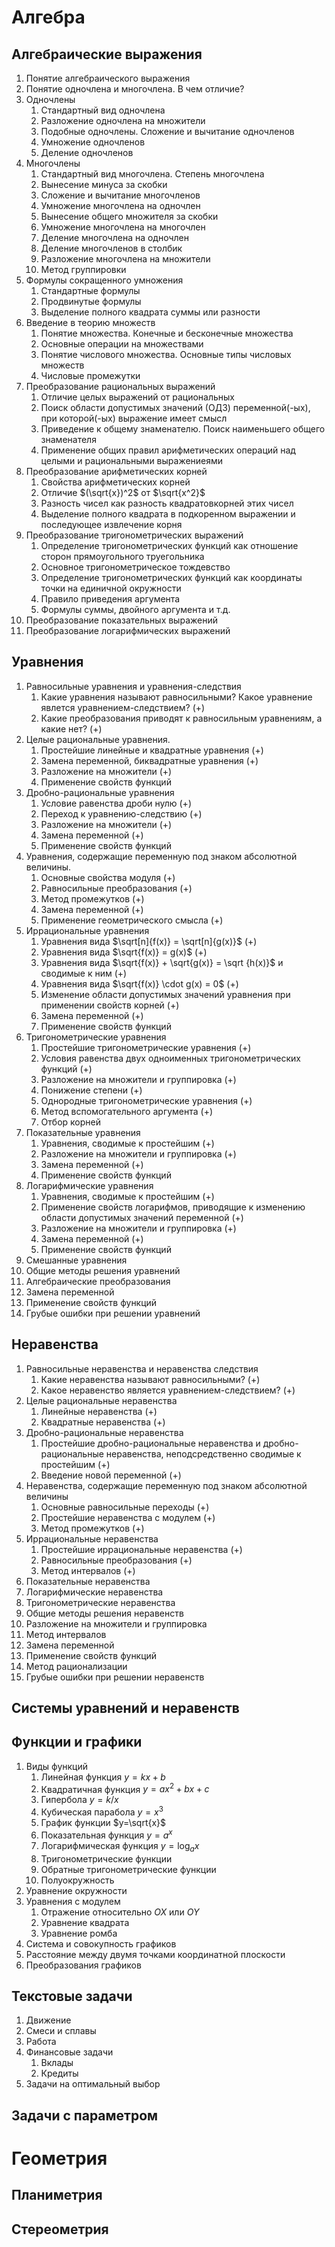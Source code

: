 # Алгебра
## Алгебраические выражения

1. Понятие алгебраического выражения
2. Понятие одночлена и многочлена. В чем отличие?
3. Одночлены
   1. Стандартный вид одночлена
   2. Разложение одночлена на множители
   3. Подобные одночлены. Сложение и вычитание одночленов
   4. Умножение одночленов
   5. Деление одночленов
4. Многочлены
   1. Стандартный вид многочлена. Степень многочлена
   2. Вынесение минуса за скобки
   3. Сложение и вычитание многочленов
   4. Умножение многочлена на одночлен
   5. Вынесение общего множителя за скобки
   6. Умножение многочлена на многочлен
   7. Деление многочлена на одночлен
   8. Деление многочленов в столбик
   9. Разложение многочлена на множители
   10. Метод группировки
5. Формулы сокращенного умножения
   1. Стандартные формулы
   2. Продвинутые формулы
   3. Выделение полного квадрата суммы или разности
6. Введение в теорию множеств
   1. Понятие множества. Конечные и бесконечные множества
   2. Основные операции на множествами
   3. Понятие числового множества. Основные типы числовых множеств
   4.  Числовые промежутки
7. Преобразование рациональных выражений
   1. Отличие целых выражений от рациональных
   2. Поиск области допустимых значений (ОДЗ) переменной(-ых), при которой(-ых) выражение имеет смысл
   3.  Приведение к общему знаменателю. Поиск наименьшего общего знаменателя
   4.  Применение общих правил арифметических операций над целыми и рациональными выражениеями 
8. Преобразование арифметических корней
   1. Свойства арифметических корней
   2. Отличие $(\sqrt{x})^2$ от $\sqrt{x^2}$
   3. Разность чисел как разность квадратовкорней этих чисел
   4. Выделение полного квадрата в подкоренном выражении и последующее извлечение корня
9. Преобразование тригонометрических выражений
   1. Определение тригонометрических функций как отношение сторон прямоугольного труегольника
   2. Основное тригонометрическое тождевство
   3. Определение тригонометрических функций как координаты точки на единичной окружности
   4. Правило приведения аргумента
   5. Формулы суммы, двойного аргумента и т.д.
10. Преобразование показательных выражений
11. Преобразование логарифмических выражений
## Уравнения
1. Равносильные уравнения и уравнения-следствия
   1. Какие уравнения называют равносильными? Какое уравнение явлется уравнением-следствием? (+)
   2. Какие преобразования приводят к равносильным уравнениям, а какие нет? (+)
2. Целые рациональные уравнения.
   1. Простейшие линейные и квадратные уравнения (+)
   2. Замена переменной, биквадратные уравнения (+)
   3. Разложение на множители (+)
   4. Применение свойств функций 
3. Дробно-рациональные уравнения 
   1. Условие равенства дроби нулю (+)
   2. Переход к уравнению-следствию (+)
   3. Разложение на множители (+)
   4. Замена переменной (+)
   5. Применение свойств функций 
4. Уравнения, содержащие переменную под знаком абсолютной величины.
   1. Основные свойства модуля (+)
   2. Равносильные преобразования (+)
   3. Метод промежутков (+)
   4. Замена переменной (+)
   5. Применение геометрического смысла (+)
5. Иррациональные уравнения
   1. Уравнения вида $\sqrt[n]{f(x)} = \sqrt[n]{g(x)}$ (+)
   2. Уравнения вида $\sqrt{f(x)} = g(x)$ (+)
   3. Уравнения вида $\sqrt{f(x)} + \sqrt{g(x)} = \sqrt {h(x)}$ и сводимые к ним (+)
   4. Уравнения вида $\sqrt{f(x)} \cdot g(x) = 0$ (+)
   5. Изменение области допустимых значений уравнения при применении свойств корней (+)
   6. Замена переменной (+)
   7. Применение свойств функций
6. Тригонометрические уравнения
   1. Простейшие тригонометрические уравнения (+)
   2. Условия равенства двух одноименных тригонометрических функций (+)
   3. Разложение на множители и группировка (+)
   4. Понижение степени (+)
   5. Однородные тригонометрические уравнения (+)
   6. Метод вспомогательного аргумента (+)
   7. Отбор корней
7. Показательные уравнения
   1. Уравнения, сводимые к простейшим (+)
   2. Разложение на множители и группировка (+)
   3. Замена переменной (+)
   4. Применение свойств функций
8. Логарифмические уравнения
   1. Уравнения, сводимые к простейшим (+)
   2. Применение свойств логарифмов, приводящие к изменению области допустимых значений переменной (+)
   3. Разложение на множители и группировка (+)
   4. Замена переменной (+)
   5. Применение свойств функций
9.  Смешанные уравнения
10. Общие методы решения уравнений
   1. Алгебраические преобразования
   2. Замена переменной
   3. Применение свойств функций
11. Грубые ошибки при решении уравнений
## Неравенства
1. Равносильные неравенства и неравенства следствия
   1. Какие неравенства называют равносильными? (+)
   2. Какое неравенство является уравнением-следствием? (+)
2. Целые рациональные неравенства
   1. Линейные неравенства (+)
   2. Квадратные неравенства (+)
3. Дробно-рациональные неравенства
   1. Простейшие дробно-рациональные неравенства и дробно-рациональные неравенства, неподсредственно сводимые к простейшим (+)
   2. Введение новой переменной (+)
4. Неравенства, содержащие переменную под знаком абсолютной величины
   1. Основные равносильные переходы (+)
   2. Простейшие неравенства с модулем (+)
   3. Метод промежутков (+)
5. Иррациональные неравенства
   1. Простейшие иррациональные неравенства (+)
   2. Равносильные преобразования (+)
   3. Метод интервалов (+)
6. Показательные неравенства
7. Логарифмические неравенства
8. Тригонометрические неравенства
9.  Общие методы решения неравенств
   1. Разложение на множители и группировка
   2. Метод интервалов
   3. Замена переменной
   4. Применение свойств функций
   5. Метод рационализации
10. Грубые ошибки при решении неравенств
## Системы уравнений и неравенств
## Функции и графики
1. Виды функций
   1. Линейная функция $y=kx+b$
   2. Квадратичная функция $y=ax^2+bx+c$
   3. Гипербола $y=k/x$
   4. Кубическая парабола $y=x^3$
   5. График функции $y=\sqrt{x}$
   6. Показательная функция $y=a^x$
   7. Логарифмическая функция $y=\log_a x$
   8. Тригонометрические функции
   9. Обратные тригонометрические функции
   10. Полуокружность
2. Уравнение окружности
3. Уравнения с модулем
   1. Отражение относительно $OX$ или $OY$
   2. Уравнение квадрата
   3. Уравнение ромба
4. Система и совокупность графиков
5. Расстояние между двумя точками координатной плоскости
6. Преобразования графиков
## Текстовые задачи
1. Движение
2. Смеси и сплавы
3. Работа
4. Финансовые задачи
   1. Вклады
   2. Кредиты
5. Задачи на оптимальный выбор
## Задачи с параметром

# Геометрия
## Планиметрия
## Стереометрия